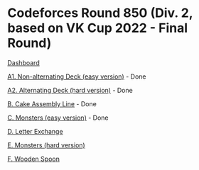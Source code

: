 # Codeforces Round 850 (Div. 2, based on VK Cup 2022 - Final Round)

[Dashboard](https://codeforces.com/contest/1791)

[A1. Non-alternating Deck (easy version)](https://codeforces.com/contest/1791/problem/A1) - Done

[A2. Alternating Deck (hard version)](https://codeforces.com/contest/1791/problem/A2) - Done

[B. Cake Assembly Line](https://codeforces.com/contest/1791/problem/B) - Done

[C. Monsters (easy version)](https://codeforces.com/contest/1791/problem/C) - Done

[D. Letter Exchange](https://codeforces.com/contest/1791/problem/D)

[E. Monsters (hard version)](https://codeforces.com/contest/1791/problem/E)

[F. Wooden Spoon](https://codeforces.com/contest/1791/problem/F)
